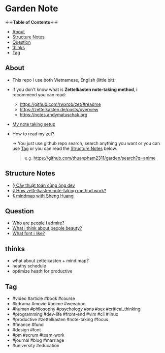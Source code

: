 # Garden Note

**↓↓Table of Contents↓↓**

- [About](#about)
- [Structure Notes](#structure-notes)
- [Question](#question)
- [thinks](#thinks)
- [Tag](#tag)

## About

- This repo i use both Vietnamese, English (little bit).
- If you don't know what is **Zettelkasten note-taking method**, i recommend you can read:
  - <https://github.com/rwxrob/zet/#readme>
  - <https://zettelkasten.de/posts/overview>
  - <https://notes.andymatuschak.org>
- [My note taking setup](publish/20211017203814.md)
- How to read my zet?

  → You just use github repo search, search anything you want or you can use [Tag](#tag) or you can read the [Structure Notes](#structure-notes) below.

  > e.g. <https://github.com/thuanpham2311/garden/search?q=anime>

## Structure Notes

- [§ Cày thuật toán cùng ông dev](publish/20211017204628.md)
- [§ How zettelkasten note-taking method work?](publish/20211017210001.md)
- [§ mindmap with Sheng Huang](publish/20211107233712.md)

## Question

- [Who are people i admire?](publish/20211017185640.md)
- [What i think about people beauty?](publish/202109121101.md)
- [What font i like?](publish/202107192230.md)

## thinks

- what about zettelkasten + mind map?
- heathy schedule
- optimize heath for productive

## Tag

- #video #article #book #course
- #kdrama #movie #anime #weeaboo
- #human #philosophy #psychology #sns #sex #critical_thinking
- #programming #dev-life #front-end #vim #cli #linux
- #productive #zettelkasten #note-taking #focus
- #finance #fund
- #design #font
- #pm #scrum #team-work
- #journal #blog #marriage
- #university #education
